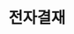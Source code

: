 ---
title: "전자결재"
linkTitle: "전자결재"
description: "전자결재"
url: /common-component/collaboration/edsm/
menu:
  depth:
    weight: 5
    parent: "collaboration"
    identifier: "edsm"
---